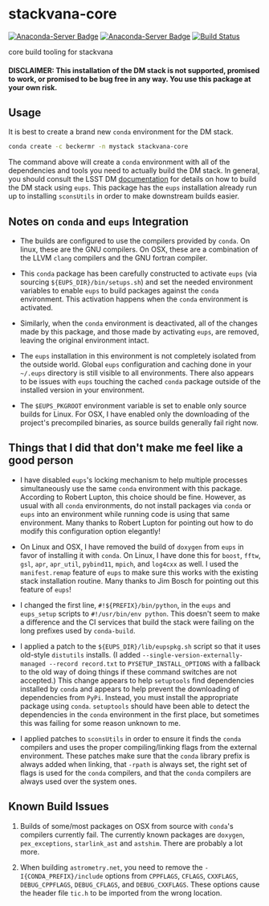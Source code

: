 # stackvana-core
[![Anaconda-Server Badge](https://anaconda.org/stackvana/stackvana-core/badges/version.svg)](https://anaconda.org/stackvana/stackvana-core) [![Anaconda-Server Badge](https://anaconda.org/stackvana/stackvana-core/badges/downloads.svg)](https://anaconda.org/stackvana/stackvana-core) [![Build Status](https://dev.azure.com/beckermr/beckermr%20conda%20channel/_apis/build/status/beckermr.stackvana-core?branchName=master)](https://dev.azure.com/beckermr/beckermr%20conda%20channel/_build/latest?definitionId=7&branchName=master)

core build tooling for stackvana

#### DISCLAIMER: This installation of the DM stack is not supported, promised to work, or promised to be bug free in any way. You use this package at your own risk.


## Usage

It is best to create a brand new `conda` environment for the DM stack.

```bash
conda create -c beckermr -n mystack stackvana-core
```

The command above will create a `conda` environment with all of the dependencies
and tools you need to actually build the DM stack. In general, you should consult
the LSST DM
[documentation](https://pipelines.lsst.io/install/newinstall.html#install-science-pipelines-packages)
for details on how to build the DM stack using ``eups``. This package has
the `eups` installation already run up to installing `sconsUtils` in order to make
downstream builds easier.


## Notes on `conda` and `eups` Integration

- The builds are configured to use the compilers provided by `conda`. On linux,
  these are the GNU compilers. On OSX, these are a combination of the LLVM `clang`
  compilers and the GNU fortran compiler.

- This `conda` package has been carefully constructed to activate `eups` (via
  sourcing `${EUPS_DIR}/bin/setups.sh`) and set the needed environment variables
  to enable `eups` to build packages against the `conda` environment. This activation
  happens when the `conda` environment is activated.

- Similarly, when the `conda` environment is deactivated, all of the changes made by
  this package, and those made by activating `eups`, are removed, leaving the original
  environment intact.

- The `eups` installation in this environment is not completely isolated from
  the outside world. Global `eups` configuration and caching done in your `~/.eups`
  directory is still visible to all environments. There also appears to be issues
  with `eups` touching the cached `conda` package outside of the installed version
  in your environment.

- The `$EUPS_PKGROOT` environment variable is set to enable only source builds
  for Linux. For OSX, I have enabled only the downloading of the project's precompiled
  binaries, as source builds generally fail right now.


## Things that I did that don't make me feel like a good person

- I have disabled `eups`'s locking mechanism to help multiple processes simultaneously
  use the same `conda` environment with this package. According to Robert Lupton, this choice should
  be fine. However, as usual with all `conda` environments, do not install packages via
  `conda` or `eups` into an environment while running code is using that same environment.
  Many thanks to Robert Lupton for pointing out how to do modify this configuration option
  elegantly!

- On Linux and OSX, I have removed the build of `doxygen` from `eups` in favor of
  installing it with `conda`. On Linux, I have done this for `boost`, `fftw`, `gsl`, `apr`,
  `apr_util`, `pybind11`, `mpich`, and `log4cxx` as well. I used the `manifest.remap`
  feature of `eups` to make sure this works with the existing stack installation routine.
  Many thanks to Jim Bosch for pointing out this feature of `eups`!

- I changed the first line, `#!${PREFIX}/bin/python`, in the `eups` and `eups_setup`
  scripts to `#!/usr/bin/env python`. This doesn't seem to make a difference and
  the CI services that build the stack were failing on the long prefixes used by
  `conda-build`.

- I applied a patch to the `${EUPS_DIR}/lib/eupspkg.sh` script so that it uses
  old-style `distutils` installs. (I added `--single-version-externally-managed --record record.txt`
  to `PYSETUP_INSTALL_OPTIONS` with a fallback to the old way of doing things if these command
  switches are not accepted.) This change appears to help `setuptools` find dependencies installed by `conda`
  and appears to help prevent the downloading of dependencies from `PyPi`. Instead,
  you must install the appropriate package using `conda`. `setuptools` should have been
  able to detect the dependencies in the `conda` environment in the first place, but sometimes
  this was failing for some reason unknown to me.

- I applied patches to `sconsUtils` in order to ensure it finds the `conda` compilers
  and uses the proper compiling/linking flags from the external environment. These
  patches make sure that the `conda` library prefix is always added when linking,
  that `-rpath` is always set, the right set of flags is used for the `conda` compilers,
  and that the `conda` compilers are always used over the system ones.


## Known Build Issues

1. Builds of some/most packages on OSX from source with `conda`'s compilers currently
   fail. The currently known packages are `doxygen`, `pex_exceptions`, `starlink_ast` and `astshim`.
   There are probably a lot more.

2. When building `astrometry.net`, you need to remove the `-I{CONDA_PREFIX}/include`
   options from `CPPFLAGS`, `CFLAGS`, `CXXFLAGS`, `DEBUG_CPPFLAGS`, `DEBUG_CFLAGS`,
   and `DEBUG_CXXFLAGS`. These options cause the header file `tic.h` to be imported
   from the wrong location.
